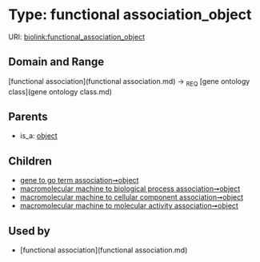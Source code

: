 
# Type: functional association_object




URI: [biolink:functional_association_object](https://w3id.org/biolink/vocab/functional_association_object)


## Domain and Range

[functional association](functional association.md) ->  <sub>REQ</sub> [gene ontology class](gene ontology class.md)

## Parents

 *  is_a: [object](object.md)

## Children

 *  [gene to go term association➞object](gene_to_go_term_association_object.md)
 *  [macromolecular machine to biological process association➞object](macromolecular_machine_to_biological_process_association_object.md)
 *  [macromolecular machine to cellular component association➞object](macromolecular_machine_to_cellular_component_association_object.md)
 *  [macromolecular machine to molecular activity association➞object](macromolecular_machine_to_molecular_activity_association_object.md)

## Used by

 * [functional association](functional association.md)

